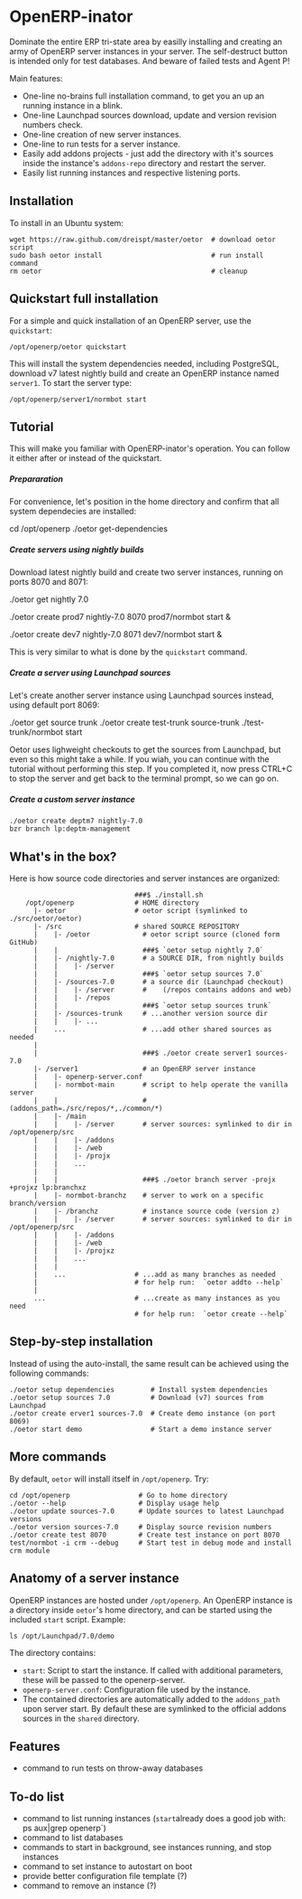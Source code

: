 OpenERP-inator
==============

Dominate the entire ERP tri-state area by easilly installing and creating an army of OpenERP server instances in your server. The self-destruct button is intended only for test databases. And beware of failed tests and Agent P!

Main features:
* One-line no-brains full installation command, to get you an up an running instance in a blink.
* One-line Launchpad sources download, update and version revision numbers check.
* One-line creation of new server instances.
* One-line to run tests for a server instance.
* Easily add addons projects - just add the directory with it's sources inside the instance's `addons-repo` directory and restart the server.
* Easily list running instances and respective listening ports.


Installation
------------

To install in an Ubuntu system:

    wget https://raw.github.com/dreispt/master/oetor  # download oetor script
    sudo bash oetor install                           # run install command
    rm oetor                                          # cleanup


Quickstart full installation
---------------------------

For a simple and quick installation of an OpenERP server, use the `quickstart`:

    /opt/openerp/oetor quickstart 

This will install the system dependencies needed, including PostgreSQL, download v7 latest nightly build and create an OpenERP instance named `server1`. 
To start the server type:

    /opt/openerp/server1/normbot start


Tutorial
--------

This will make you familiar with OpenERP-inator's operation. You can follow it either after or instead of the quickstart.


##### Prepararation
 
For convenience, let's position in the home directory and confirm that all system dependecies are installed:

   cd /opt/openerp
   ./oetor get-dependencies

##### Create servers using nightly builds

Download latest nightly build and create two server instances, running on ports 8070 and 8071:

   ./oetor get nightly 7.0

   ./oetor create prod7 nightly-7.0 8070
   prod7/normbot start &

   ./oetor create dev7 nightly-7.0 8071
   dev7/normbot start &

This is very similar to what is done by the `quickstart` command.


##### Create a server using Launchpad sources

Let's create another server instance using Launchpad sources instead, using default port 8069:

   ./oetor get source trunk
   ./oetor create test-trunk source-trunk
   ./test-trunk/normbot start 

Oetor uses lighweight checkouts to get the sources from Launchpad, but even so this might take a while. If you wiah, you can continue with the tutorial without performing this step.
If you completed it, now press CTRL+C to stop the server and get back to the terminal prompt, so we can go on.


##### Create a custom server instance

    ./oetor create deptm7 nightly-7.0
    bzr branch lp:deptm-management 

What's in the box?
------------------

Here is how source code directories and server instances are organized:

                                   ###$ ./install.sh
        /opt/openerp               # HOME directory
          |- oetor                 # oetor script (symlinked to ./src/oetor/oetor)
          |- /src                  # shared SOURCE REPOSITORY
          |    |- /oetor             # oetor script source (cloned form GitHub)
          |    |                     ###$ `oetor setup nightly 7.0`
          |    |- /nightly-7.0       # a SOURCE DIR, from nightly builds
          |    |    |- /server
          |    |                     ###$ `oetor setup sources 7.0`
          |    |- /sources-7.0       # a source dir (Launchpad checkout)
          |    |    |- /server       #    (/repos contains addons and web)
          |    |    |- /repos
          |    |                     ###$ `oetor setup sources trunk`
          |    |- /sources-trunk     # ...another version source dir
          |    |    |- ...
          |    ...                   # ...add other shared sources as needed
          |
          |                          ###$ ./oetor create server1 sources-7.0 
          |- /server1                # an OpenERP server instance
          |    |- openerp-server.conf 
          |    |- normbot-main       # script to help operate the vanilla server 
          |    |                     # (addons_path=./src/repos/*,./common/*)
          |    |- /main
          |    |    |- /server       # server sources: symlinked to dir in /opt/openerp/src
          |    |    |- /addons 
          |    |    |- /web
          |    |    |- /projx
          |    |    ... 
          |    |
          |    |                     ###$ ./oetor branch server -projx +projxz lp:branchxz
          |    |- normbot-branchz    # server to work on a specific branch/version
          |    |- /branchz           # instance source code (version z)
          |    |    |- /server       # server sources: symlinked to dir in /opt/openerp/src
          |    |    |- /addons 
          |    |    |- /web
          |    |    |- /projxz
          |    |    ... 
          |    |
          |    ...                 # ...add as many branches as needed
          |                        # for help run:  `oetor addto --help`
          |
          ...                      # ...create as many instances as you need
                                   # for help run:  `oetor create --help`


Step-by-step installation
-------------------------

Instead of using the auto-install, the same result can be achieved using the following commands:
  
    ./oetor setup dependencies         # Install system dependencies
    ./oetor setup sources 7.0          # Download (v7) sources from Launchpad
    ./oetor create erver1 sources-7.0  # Create demo instance (on port 8069)
    ./oetor start demo                 # Start a demo instance server


More commands
-------------

By default, `oetor` will install itself in `/opt/openerp`. Try:

    cd /opt/openerp                 # Go to home directory
    ./oetor --help                  # Display usage help
    ./oetor update sources-7.0      # Update sources to latest Launchpad versions
    ./oetor version sources-7.0     # Display source revision numbers
    ./oetor create test 8070        # Create test instance on port 8070
    test/normbot -i crm --debug     # Start test in debug mode and install crm module
    

Anatomy of a server instance
----------------------------

OpenERP instances are hosted under `/opt/openerp`.
An OpenERP instance is a directory inside `oetor`'s home directory, and can be started using the included `start` script. Example:

    ls /opt/Launchpad/7.0/demo

The directory contains:

* `start`: Script to start the instance. If called with additional parameters, these will be passed to the openerp-server.
* `openerp-server.conf`: Configuration file used by the instance.
* The contained directories are automatically added to the `addons_path` upon server start. By default these are symlinked to the official addons sources in the `shared` directory. 


Features
----------

* command to run tests on throw-away databases


To-do list
----------

* command to list running instances (`start`already does a good job with: ps aux|grep openerp`)
* command to list databases
* commands to start in background, see instances running, and stop instances
* command to set instance to autostart on boot
* provide better configuration file template (?)
* command to remove an instance (?)
